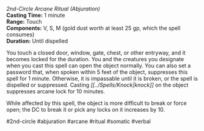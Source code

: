 *2nd-Circle Arcane Ritual (Abjuration)*  
**Casting Time:** 1 minute  
**Range:** Touch  
**Components:** V, S, M (gold dust worth at least 25 gp, which the spell consumes)  
**Duration:** Until dispelled

You touch a closed door, window, gate, chest, or other entryway, and it becomes locked for the duration. You and the creatures you designate when you cast this spell can open the object normally. You can also set a password that, when spoken within 5 feet of the object, suppresses this spell for 1 minute. Otherwise, it is impassable until it is broken, or the spell is dispelled or suppressed. Casting *[[../Spells/Knock|knock]]* on the object suppresses arcane lock for 10 minutes.

While affected by this spell, the object is more difficult to break or force open; the DC to break it or pick any locks on it increases by 10.

#2nd-circle #abjuration #arcane #ritual #somatic #verbal
